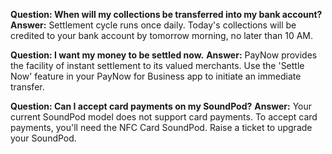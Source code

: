 **Question: When will my collections be transferred into my bank account?**
**Answer:** Settlement cycle runs once daily. Today's collections will be credited to your bank account by tomorrow morning, no later than 10 AM.

**Question: I want my money to be settled now.**
**Answer:** PayNow provides the facility of instant settlement to its valued merchants. Use the 'Settle Now' feature in your PayNow for Business app to initiate an immediate transfer.

**Question: Can I accept card payments on my SoundPod?**
**Answer:** Your current SoundPod model does not support card payments. To accept card payments, you'll need the NFC Card SoundPod. Raise a ticket to upgrade your SoundPod.